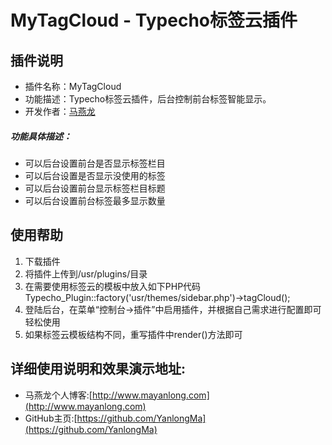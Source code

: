 
# MyTagCloud - Typecho标签云插件


## 插件说明
- 插件名称：MyTagCloud
- 功能描述：Typecho标签云插件，后台控制前台标签智能显示。
- 开发作者：[马燕龙](http://www.mayanlong.com)

##### 功能具体描述：
- 可以后台设置前台是否显示标签栏目
- 可以后台设置是否显示没使用的标签
- 可以后台设置前台显示标签栏目标题
- 可以后台设置前台标签最多显示数量


## 使用帮助
1. 下载插件
2. 将插件上传到/usr/plugins/目录
3. 在需要使用标签云的模板中放入如下PHP代码 Typecho_Plugin::factory('usr/themes/sidebar.php')->tagCloud();
4. 登陆后台，在菜单“控制台->插件”中启用插件，并根据自己需求进行配置即可轻松使用
5. 如果标签云模板结构不同，重写插件中render()方法即可


## 详细使用说明和效果演示地址:
- 马燕龙个人博客:[http://www.mayanlong.com](http://www.mayanlong.com)
- GitHub主页:[https://github.com/YanlongMa](https://github.com/YanlongMa)

